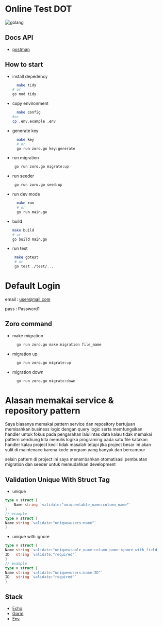 # Online Test DOT
![golang](https://upload.wikimedia.org/wikipedia/commons/thumb/0/05/Go_Logo_Blue.svg/1200px-Go_Logo_Blue.svg.png)

## Docs API
- [postman](https://www.postman.com/solar-station-579869/workspace/public-yasa/collection/10651918-6fcf2b2e-8270-4efe-8cb6-f6c943f118b0?action=share&creator=10651918)

## How to start

- install depedency
  ```bash
    make tidy
  # or
  go mod tidy
  ```
- copy environment
  ```bash
    make config
  #or
  cp .env.example .env
  ```
- generate key
  ```bash
    make key
    # or
    go run zoro.go key:generate
  ```
- run migration
  ```bash
   go run zoro.go migrate:up
  ```

- run seeder
  ```bash
   go run zoro.go seed:up
  ```
- run dev mode
  ```bash
    make run
    # or
    go run main.go
  ```
- build
  ```bash
  make build
  # or
  go build main.go
  ```
  
- run test
  ```bash
   make gotest
   # or
   go test ./test/...
  ```
  

# Default Login
email : user@mail.com

pass : Password1

## Zoro command
- make migration
  ```bash
    go run zoro.go make:migration file_name
  ```
- migration up
  ```bash
    go run zoro.go migrate:up
  ```
- migration down
  ```bash
    go run zoro.go migrate:down
  ```

# Alasan memakai service & repository pattern
Saya biasanya memakai pattern service dan repository bertujuan memisahkan business logic dengan query logic serta memfungsikan handler untuk fokus pada pengarahan lalulintas data
kalau tidak memakai pattern cendrung kita menulis logika programing pada satu file katakan handler kalau project kecil tidak masalah tetapi jika project besar ini akan sulit di maintenace karena kode program yang banyak dan bercampur

selain pattern di project ini saya menambahkan otomatisasi pembuatan migration dan seeder untuk memudahkan development


  

## Validation Unique With Struct Tag
- unique
```go
type v struct {
	Name string `validate:"unique=table_name:column_name"`
}
// ecample
type v struct {
Name string `validate:"unique=users:name"`
}
```
- unique with ignore
```go
type v struct {
Name string `validate:"unique=table_name:column_name:ignore_with_field_name"`
ID   string `validate:"required"`
}
// example
type v struct {
Name string `validate:"unique=users:name:ID"`
ID   string `validate:"required"`
}
```
## Stack 
- [Echo](https://echo.labstack.com)
- [Gorm](https://gorm.io)
- [Env](https://github.com/spf13/viper)

